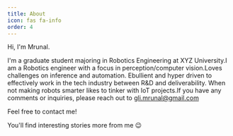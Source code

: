 ```yaml
---
title: About
icon: fas fa-info
order: 4
---
```



<!--     > **Note**: Add Markdown syntax content to file `_tabs/about.md` and it will show up on this page. 

-->


Hi, I'm Mrunal.

I'm a graduate student majoring in Robotics Engineering at XYZ University.I am a Robotics engineer with a focus in perception/computer vision.Loves challenges on inference and automation. Ebullient and hyper driven to effectively work in the tech industry between R&D and deliverability. When not making robots smarter likes to tinker with IoT projects.If you have any comments or inquiries, please reach out to [gli.mrunal@gmail.com](mailto:gli.mrunal@gmail.com)

Feel free to contact me!

You'll find interesting stories more from me 😉 

